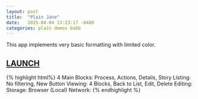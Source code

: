 ```yaml
---
layout: post
title:  "Plain Jane"
date:   2025-04-04 13:23:17 -0400
categories: plain demos babb
---
```

This app implements very basic formatting with limited color.<br>
<h2><a href="/babb/plainjane/workpads.html">LAUNCH</a></h2>

{% highlight html%}
4 Main Blocks: Process, Actions, Details, Story
Listing: No filtering, New Button
Viewing: 4 Blocks, Back to List, Edit, Delete
Editing:
Storage: Browser (Local)
Network: 
{% endhighlight %}

